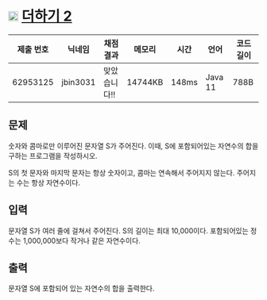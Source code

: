 # <img width="20px"  src="https://d2gd6pc034wcta.cloudfront.net/tier/5.svg" class="solvedac-tier"> [더하기 2](https://www.acmicpc.net/problem/10823) 

| 제출 번호 | 닉네임 | 채점 결과 | 메모리 | 시간 | 언어 | 코드 길이 |
|---|---|---|---|---|---|---|
|62953125|jbin3031|맞았습니다!! |14744KB|148ms|Java 11|788B|

## 문제
<p>숫자와 콤마로만 이루어진 문자열 S가 주어진다. 이때, S에 포함되어있는 자연수의 합을 구하는 프로그램을 작성하시오.</p>

<p>S의 첫 문자와 마지막 문자는 항상 숫자이고, 콤마는 연속해서 주어지지 않는다. 주어지는 수는 항상 자연수이다.</p>

## 입력
<p>문자열 S가 여러 줄에 걸쳐서 주어진다. S의 길이는 최대 10,000이다. 포함되어있는 정수는 1,000,000보다 작거나 같은 자연수이다.</p>

## 출력
<p>문자열 S에 포함되어 있는 자연수의 합을 출력한다.</p>


